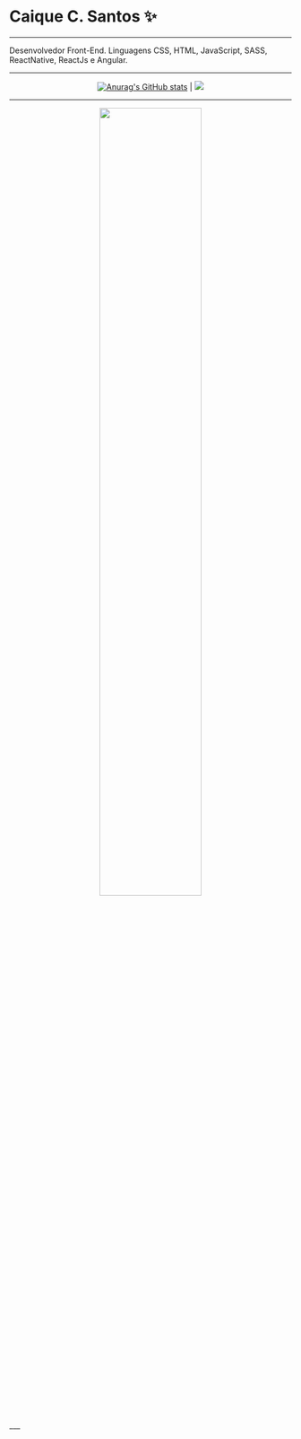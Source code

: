 # Caique C. Santos ✨

___

Desenvolvedor Front-End. Linguagens CSS, HTML, JavaScript, SASS, ReactNative, ReactJs e Angular.

___

<div width= "100%" align="center">
 
[![Anurag's GitHub stats](https://github-readme-stats.vercel.app/api?username=caique-caetano&show_icons=true&theme=aura_dark)](https://github.com/anuraghazra/github-readme-stats) | <img src="https://github-readme-streak-stats.herokuapp.com/?user=caique-caetano&theme=aura_dark%22" />
 
 </div>
 
  ___
 
<div width="100%" align="center">

  <img width="60%" align="center" src="https://github-readme-stats.vercel.app/api/top-langs/?username=caique-caetano&langs_count=6&theme=aura_dark&layout=compact" />
 
</div>
 ___


<!---
caique-caetano/caique-caetano is a ✨ special ✨ repository because its `README.md` (this file) appears on your GitHub profile.
You can click the Preview link to take a look at your changes.
--->


<!-- [![Readme Card](https://github-readme-stats.vercel.app/api/pin/?username=caique-caetano&repo=pokedex_projeto)](https://github.com/anuraghazra/github-readme-stats) -->


